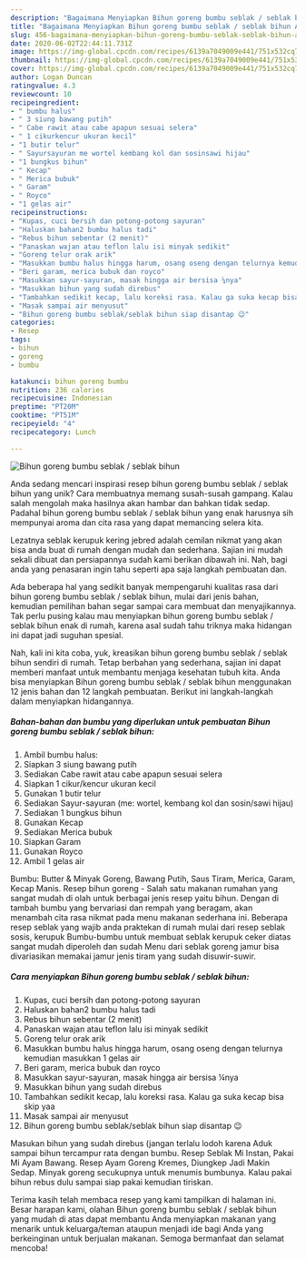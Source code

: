 ```yaml
---
description: "Bagaimana Menyiapkan Bihun goreng bumbu seblak / seblak bihun Anti Gagal"
title: "Bagaimana Menyiapkan Bihun goreng bumbu seblak / seblak bihun Anti Gagal"
slug: 456-bagaimana-menyiapkan-bihun-goreng-bumbu-seblak-seblak-bihun-anti-gagal
date: 2020-06-02T22:44:11.731Z
image: https://img-global.cpcdn.com/recipes/6139a7049009e441/751x532cq70/bihun-goreng-bumbu-seblak-seblak-bihun-foto-resep-utama.jpg
thumbnail: https://img-global.cpcdn.com/recipes/6139a7049009e441/751x532cq70/bihun-goreng-bumbu-seblak-seblak-bihun-foto-resep-utama.jpg
cover: https://img-global.cpcdn.com/recipes/6139a7049009e441/751x532cq70/bihun-goreng-bumbu-seblak-seblak-bihun-foto-resep-utama.jpg
author: Logan Duncan
ratingvalue: 4.3
reviewcount: 10
recipeingredient:
- " bumbu halus"
- " 3 siung bawang putih"
- " Cabe rawit atau cabe apapun sesuai selera"
- " 1 cikurkencur ukuran kecil"
- "1 butir telur"
- " Sayursayuran me wortel kembang kol dan sosinsawi hijau"
- "1 bungkus bihun"
- " Kecap"
- " Merica bubuk"
- " Garam"
- " Royco"
- "1 gelas air"
recipeinstructions:
- "Kupas, cuci bersih dan potong-potong sayuran"
- "Haluskan bahan2 bumbu halus tadi"
- "Rebus bihun sebentar (2 menit)"
- "Panaskan wajan atau teflon lalu isi minyak sedikit"
- "Goreng telur orak arik"
- "Masukkan bumbu halus hingga harum, osang oseng dengan telurnya kemudian masukkan 1 gelas air"
- "Beri garam, merica bubuk dan royco"
- "Masukkan sayur-sayuran, masak hingga air bersisa ¼nya"
- "Masukkan bihun yang sudah direbus"
- "Tambahkan sedikit kecap, lalu koreksi rasa. Kalau ga suka kecap bisa skip yaa"
- "Masak sampai air menyusut"
- "Bihun goreng bumbu seblak/seblak bihun siap disantap 😉"
categories:
- Resep
tags:
- bihun
- goreng
- bumbu

katakunci: bihun goreng bumbu 
nutrition: 236 calories
recipecuisine: Indonesian
preptime: "PT20M"
cooktime: "PT51M"
recipeyield: "4"
recipecategory: Lunch

---
```



![Bihun goreng bumbu seblak / seblak bihun](https://img-global.cpcdn.com/recipes/6139a7049009e441/751x532cq70/bihun-goreng-bumbu-seblak-seblak-bihun-foto-resep-utama.jpg)

Anda sedang mencari inspirasi resep bihun goreng bumbu seblak / seblak bihun yang unik? Cara membuatnya memang susah-susah gampang. Kalau salah mengolah maka hasilnya akan hambar dan bahkan tidak sedap. Padahal bihun goreng bumbu seblak / seblak bihun yang enak harusnya sih mempunyai aroma dan cita rasa yang dapat memancing selera kita.

Lezatnya seblak kerupuk kering jebred adalah cemilan nikmat yang akan bisa anda buat di rumah dengan mudah dan sederhana. Sajian ini mudah sekali dibuat dan persiapannya sudah kami berikan dibawah ini. Nah, bagi anda yang penasaran ingin tahu seperti apa saja langkah pembuatan dan.

Ada beberapa hal yang sedikit banyak mempengaruhi kualitas rasa dari bihun goreng bumbu seblak / seblak bihun, mulai dari jenis bahan, kemudian pemilihan bahan segar sampai cara membuat dan menyajikannya. Tak perlu pusing kalau mau menyiapkan bihun goreng bumbu seblak / seblak bihun enak di rumah, karena asal sudah tahu triknya maka hidangan ini dapat jadi suguhan spesial.


Nah, kali ini kita coba, yuk, kreasikan bihun goreng bumbu seblak / seblak bihun sendiri di rumah. Tetap berbahan yang sederhana, sajian ini dapat memberi manfaat untuk membantu menjaga kesehatan tubuh kita. Anda bisa menyiapkan Bihun goreng bumbu seblak / seblak bihun menggunakan 12 jenis bahan dan 12 langkah pembuatan. Berikut ini langkah-langkah dalam menyiapkan hidangannya.

<!--inarticleads1-->

##### Bahan-bahan dan bumbu yang diperlukan untuk pembuatan Bihun goreng bumbu seblak / seblak bihun:

1. Ambil  bumbu halus:
1. Siapkan  3 siung bawang putih
1. Sediakan  Cabe rawit atau cabe apapun sesuai selera
1. Siapkan  1 cikur/kencur ukuran kecil
1. Gunakan 1 butir telur
1. Sediakan  Sayur-sayuran (me: wortel, kembang kol dan sosin/sawi hijau)
1. Sediakan 1 bungkus bihun
1. Gunakan  Kecap
1. Sediakan  Merica bubuk
1. Siapkan  Garam
1. Gunakan  Royco
1. Ambil 1 gelas air


Bumbu: Butter &amp; Minyak Goreng, Bawang Putih, Saus Tiram, Merica, Garam, Kecap Manis. Resep bihun goreng - Salah satu makanan rumahan yang sangat mudah di olah untuk berbagai jenis resep yaitu bihun. Dengan di tambah bumbu yang bervariasi dan rempah yang beragam, akan menambah cita rasa nikmat pada menu makanan sederhana ini. Beberapa resep seblak yang wajib anda praktekan di rumah mulai dari resep seblak sosis, kerupuk Bumbu-bumbu untuk membuat seblak kerupuk ceker diatas sangat mudah diperoleh dan sudah Menu dari seblak goreng jamur bisa divariasikan memakai jamur jenis tiram yang sudah disuwir-suwir. 

<!--inarticleads2-->

##### Cara menyiapkan Bihun goreng bumbu seblak / seblak bihun:

1. Kupas, cuci bersih dan potong-potong sayuran
1. Haluskan bahan2 bumbu halus tadi
1. Rebus bihun sebentar (2 menit)
1. Panaskan wajan atau teflon lalu isi minyak sedikit
1. Goreng telur orak arik
1. Masukkan bumbu halus hingga harum, osang oseng dengan telurnya kemudian masukkan 1 gelas air
1. Beri garam, merica bubuk dan royco
1. Masukkan sayur-sayuran, masak hingga air bersisa ¼nya
1. Masukkan bihun yang sudah direbus
1. Tambahkan sedikit kecap, lalu koreksi rasa. Kalau ga suka kecap bisa skip yaa
1. Masak sampai air menyusut
1. Bihun goreng bumbu seblak/seblak bihun siap disantap 😉


Masukan bihun yang sudah direbus (jangan terlalu lodoh karena Aduk sampai bihun tercampur rata dengan bumbu. Resep Seblak Mi Instan, Pakai Mi Ayam Bawang. Resep Ayam Goreng Kremes, Diungkep Jadi Makin Sedap. Minyak goreng secukupnya untuk menumis bumbunya. Kalau pakai bihun rebus dulu sampai siap pakai kemudian tiriskan. 

Terima kasih telah membaca resep yang kami tampilkan di halaman ini. Besar harapan kami, olahan Bihun goreng bumbu seblak / seblak bihun yang mudah di atas dapat membantu Anda menyiapkan makanan yang menarik untuk keluarga/teman ataupun menjadi ide bagi Anda yang berkeinginan untuk berjualan makanan. Semoga bermanfaat dan selamat mencoba!
